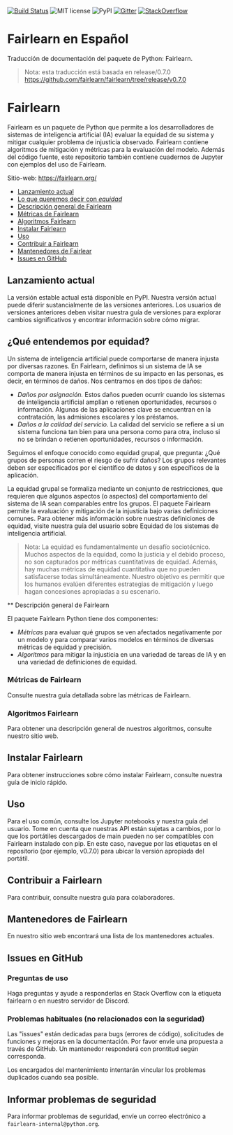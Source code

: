[![Build Status](https://dev.azure.com/responsibleai/fairlearn/_apis/build/status/Nightly?branchName=main)](https://dev.azure.com/responsibleai/fairlearn/_build/latest?definitionId=23&branchName=main) ![MIT license](https://img.shields.io/badge/License-MIT-blue.svg) ![PyPI](https://img.shields.io/pypi/v/fairlearn?color=blue) [![Gitter](https://badges.gitter.im/fairlearn/community.svg)](https://gitter.im/fairlearn/community?utm_source=badge&utm_medium=badge&utm_campaign=pr-badge) [![StackOverflow](https://img.shields.io/badge/StackOverflow-questions-blueviolet)](https://stackoverflow.com/questions/tagged/fairlearn)

# Fairlearn en Español

Traducción de documentación del paquete de Python: Fairlearn.

> Nota: esta traducción está basada en release/0.7.0 https://github.com/fairlearn/fairlearn/tree/release/v0.7.0

# Fairlearn

Fairlearn es un paquete de Python que permite a los desarrolladores de sistemas de inteligencia artificial (IA) evaluar la equidad de su sistema y mitigar cualquier problema de injusticia observado. Fairlearn contiene algoritmos de mitigación y métricas para la evaluación del modelo. Además del código fuente, este repositorio también contiene cuadernos de Jupyter con ejemplos del uso de Fairlearn.

Sitio-web: https://fairlearn.org/

- [Lanzamiento actual](#lanzamiento-actual)
- [Lo que queremos decir con *equidad*](#qué-entendemos-por-equidad)
- [Descripción general de Fairlearn](#descripción-general-de-fairlearn)
- [Métricas de Fairlearn](#métricas-de-fairlearn)
- [Algoritmos Fairlearn](#algoritmos-fairlearn)
- [Instalar Fairlearn](#instalar-fairlearn)
- [Uso](#uso)
- [Contribuir a Fairlearn](#contribuir-a-fairlearn)
- [Mantenedores de Fairlear](#mantenedores-de-fairlearn)
- [Issues en GitHub](#issues-en-github)

## Lanzamiento actual

La versión estable actual está disponible en PyPI.
Nuestra versión actual puede diferir sustancialmente de las versiones anteriores. Los usuarios de versiones anteriores deben visitar nuestra guía de versiones para explorar cambios significativos y encontrar información sobre cómo migrar.

## ¿Qué entendemos por equidad?

Un sistema de inteligencia artificial puede comportarse de manera injusta por diversas razones. En Fairlearn, definimos si un sistema de IA se comporta de manera injusta en términos de su impacto en las personas, es decir, en términos de daños. Nos centramos en dos tipos de daños:

- *Daños por asignación.* Estos daños pueden ocurrir cuando los sistemas de inteligencia artificial amplían o retienen oportunidades, recursos o información. Algunas de las aplicaciones clave se encuentran en la contratación, las admisiones escolares y los préstamos.
- *Daños a la calidad del servicio.* La calidad del servicio se refiere a si un sistema funciona tan bien para una persona como para otra, incluso si no se brindan o retienen oportunidades, recursos o información.

Seguimos el enfoque conocido como equidad grupal, que pregunta: ¿Qué grupos de personas corren el riesgo de sufrir daños? Los grupos relevantes deben ser especificados por el científico de datos y son específicos de la aplicación.

La equidad grupal se formaliza mediante un conjunto de restricciones, que requieren que algunos aspectos (o aspectos) del comportamiento del sistema de IA sean comparables entre los grupos. El paquete Fairlearn permite la evaluación y mitigación de la injusticia bajo varias definiciones comunes. Para obtener más información sobre nuestras definiciones de equidad, visite nuestra guía del usuario sobre Equidad de los sistemas de inteligencia artificial.

> Nota: La equidad es fundamentalmente un desafío sociotécnico. Muchos aspectos de la equidad, como la justicia y el debido proceso, no son capturados por métricas cuantitativas de equidad. Además, hay muchas métricas de equidad cuantitativa que no pueden satisfacerse todas simultáneamente. Nuestro objetivo es permitir que los humanos evalúen diferentes estrategias de mitigación y luego hagan concesiones apropiadas a su escenario.

** Descripción general de Fairlearn

El paquete Fairlearn Python tiene dos componentes:

- *Métricas* para evaluar qué grupos se ven afectados negativamente por un modelo y para comparar varios modelos en términos de diversas métricas de equidad y precisión.
- *Algoritmos* para mitigar la injusticia en una variedad de tareas de IA y en una variedad de definiciones de equidad.

### Métricas de Fairlearn

Consulte nuestra guía detallada sobre las métricas de Fairlearn.

### Algoritmos Fairlearn

Para obtener una descripción general de nuestros algoritmos, consulte nuestro sitio web.

## Instalar Fairlearn

Para obtener instrucciones sobre cómo instalar Fairlearn, consulte nuestra guía de inicio rápido.

## Uso

Para el uso común, consulte los Jupyter notebooks y nuestra guía del usuario. Tome en cuenta que nuestras API están sujetas a cambios, por lo que los portátiles descargados de main pueden no ser compatibles con Fairlearn instalado con pip. En este caso, navegue por las etiquetas en el repositorio (por ejemplo, v0.7.0) para ubicar la versión apropiada del portátil.

## Contribuir a Fairlearn

Para contribuir, consulte nuestra guía para colaboradores.

## Mantenedores de Fairlearn

En nuestro sitio web encontrará una lista de los mantenedores actuales.

## Issues en GitHub

### Preguntas de uso

Haga preguntas y ayude a responderlas en Stack Overflow con la etiqueta fairlearn o en nuestro servidor de Discord.

### Problemas habituales (no relacionados con la seguridad)

Las "issues" están dedicadas para bugs (errores de código), solicitudes de funciones y mejoras en la documentación. Por favor envíe una propuesta a través de GitHub. Un mantenedor responderá con prontitud según corresponda.

Los encargados del mantenimiento intentarán vincular los problemas duplicados cuando sea posible.

## Informar problemas de seguridad

Para informar problemas de seguridad, envíe un correo electrónico a `fairlearn-internal@python.org`.
